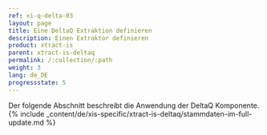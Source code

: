 ```yaml
---
ref: xi-q-delta-03
layout: page
title: Eine DeltaQ Extraktion definieren
description: Einen Extraktor definieren
product: xtract-is
parent: xtract-is-deltaq
permalink: /:collection/:path
weight: 3
lang: de_DE
progressstate: 5
---
```

Der folgende Abschnitt beschreibt die Anwendung der DeltaQ Komponente. 
{% include _content/de/xis-specific/xtract-is-deltaq/stammdaten-im-full-update.md %}
